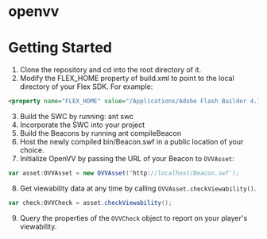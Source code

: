 openvv
======

# Getting Started
1. Clone the repository and cd into the root directory of it.
2. Modify the FLEX_HOME property of build.xml to point to the local directory of your Flex SDK. For example:
```xml
<property name="FLEX_HOME" value="/Applications/Adobe Flash Builder 4.7/sdks/4.6.0"/>
```
3. Build the SWC by running:
        ant swc
4. Incorporate the SWC into your project
5. Build the Beacons by running
        ant compileBeacon
6. Host the newly compiled bin/Beacon.swf in a public location of your choice.
7. Initialize OpenVV by passing the URL of your Beacon to `OVVAsset`:
```actionscript
var asset:OVVAsset = new OVVAsset('http://localhost/Beacon.swf');
```
8. Get viewability data at any time by calling `OVVAsset.checkViewability()`.
```actionscript
var check:OVVCheck = asset.checkViewability();
```
9. Query the properties of the `OVVCheck` object to report on your player's viewability.
